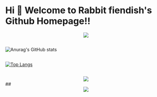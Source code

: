 Hi 💖 Welcome to Rabbit fiendish's Github Homepage!!
===========================================
<div align="center"> <img src="https://github-profile-trophy.vercel.app/?username=caizilong2019" /> </div>

##
![Anurag's GitHub stats](https://github-readme-stats.vercel.app/api?username=caizilong2019&show_icons=true&theme=gruvbox)
##
[![Top Langs](https://github-readme-stats.vercel.app/api/top-langs/?username=caizilong2019)](https://github.com/anuraghazra/github-readme-stats)
##
<div align="center"> <img src="https://visitor-badge.glitch.me/badge?page_id=caizilong2019" /> </div>
##
<div align="center"> <img src="https://github-readme-streak-stats.herokuapp.com/?user=caizilong2019" /> </div>
